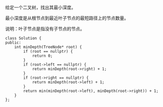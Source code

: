 给定一个二叉树，找出其最小深度。

最小深度是从根节点到最近叶子节点的最短路径上的节点数量。

说明：叶子节点是指没有子节点的节点。

```
class Solution {
public:
    int minDepth(TreeNode* root) {
        if (root == nullptr) {
            return 0;
        }
        if (root->left == nullptr) {
            return minDepth(root->right) + 1;
        }
        if (root->right == nullptr) {
            return minDepth(root->left) + 1;
        }
        return min(minDepth(root->left), minDepth(root->right)) + 1;
    }
};
```
